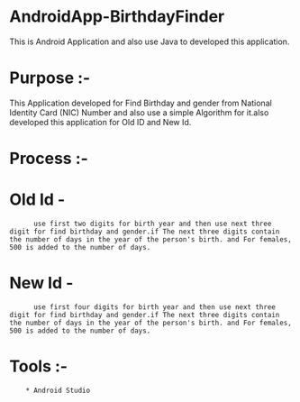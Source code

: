 # AndroidApp-BirthdayFinder

This is Android Application and also use Java to developed this application.

# Purpose :- 

This Application developed for Find Birthday and gender from National Identity Card (NIC) Number and also use a simple Algorithm for it.also developed this application for Old ID and New Id.

# Process :-
       
# Old Id -  
          use first two digits for birth year and then use next three digit for find birthday and gender.if The next three digits contain the number of days in the year of the person's birth. and For females, 500 is added to the number of days.
           
 
# New Id -
          use first four digits for birth year and then use next three digit for find birthday and gender.if The next three digits contain the number of days in the year of the person's birth. and For females, 500 is added to the number of days.
         
         
# Tools :-  
        * Android Studio 
